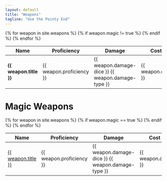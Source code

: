 ```yaml
---
layout: default
title: "Weapons"
tagline: "Use the Pointy End"
---
```

<table>
  <thead>
    <th>Name</th>
    <th>Proficiency</th>
    <th>Damage</th>
    <th>Cost</th>
    <th>Weight</th>
    <th>Range</th>
    <th>Properties</th>
  </thead>
  <tbody>
  {% for weapon in site.weapons %}
    {% if weapon.magic != true %}
      <tr>
        <td><b>{{ weapon.title }}</b></td>
        <td>{{ weapon.proficiency }}</td>
        <td>{{ weapon.damage-dice }} {{ weapon.damage-type }}</td>
        <td>{{ weapon.cost }}</td>
        <td>{{ weapon.weight }}</td>
        <td>{{ weapon.range }}</td>
        <td>{{ weapon.properties | join: ', ' }}</td>
      </tr>
    {% endif %}
  {% endfor %}
  </tbody>
</table>

# Magic Weapons

<table>
  <thead>
    <th>Name</th>
    <th>Proficiency</th>
    <th>Damage</th>
    <th>Cost</th>
    <th>Weight</th>
    <th>Range</th>
    <th>Rarity</th>
    <th>Properties</th>
  </thead>
  <tbody>
  {% for weapon in site.weapons %}
  {% if weapon.magic == true %}
      <tr>
        <td><a href="{{ weapon.url }}">{{ weapon.title }}</a></td>
        <td>{{ weapon.proficiency }}</td>
        <td>{{ weapon.damage-dice }} {{ weapon.damage-type }}</td>
        <td>{{ weapon.cost }}</td>
        <td>{{ weapon.weight }}</td>
        <td>{{ weapon.range }}</td>
        <td>{{ weapon.rarity }}</td>
        <td>{{ weapon.properties | join: ', ' }}</td>
      </tr>
    {% endif %}
    {% endfor %}
  </tbody>
</table>
